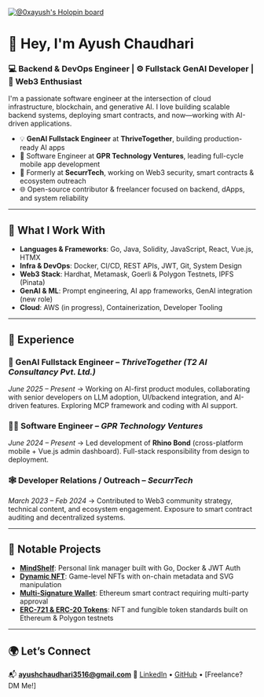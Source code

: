 [![@0xayush's Holopin board](https://holopin.io/api/user/board?user=0xayush)](https://holopin.io/@0xayush)

# 👋 Hey, I'm Ayush Chaudhari

### 💻 Backend & DevOps Engineer | ⚙️ Fullstack GenAI Developer | 🔗 Web3 Enthusiast

I'm a passionate software engineer at the intersection of cloud infrastructure, blockchain, and generative AI. I love building scalable backend systems, deploying smart contracts, and now—working with AI-driven applications.

* 💡 **GenAI Fullstack Engineer** at **ThriveTogether**, building production-ready AI apps
* 🔧 Software Engineer at **GPR Technology Ventures**, leading full-cycle mobile app development
* 🔐 Formerly at **SecurrTech**, working on Web3 security, smart contracts & ecosystem outreach
* 🌐 Open-source contributor & freelancer focused on backend, dApps, and system reliability

---

## 🧠 What I Work With

- **Languages & Frameworks**: Go, Java, Solidity, JavaScript, React, Vue.js, HTMX
- **Infra & DevOps**: Docker, CI/CD, REST APIs, JWT, Git, System Design
- **Web3 Stack**: Hardhat, Metamask, Goerli & Polygon Testnets, IPFS (Pinata)
- **GenAI & ML**: Prompt engineering, AI app frameworks, GenAI integration (new role)
- **Cloud**: AWS (in progress), Containerization, Developer Tooling

---

## 🚀 Experience

### 💼 GenAI Fullstack Engineer – *ThriveTogether (T2 AI Consultancy Pvt. Ltd.)*

*June 2025 – Present*
-> Working on AI-first product modules, collaborating with senior developers on LLM adoption, UI/backend integration, and AI-driven features. Exploring MCP framework and coding with AI support.

### 🧑‍💻 Software Engineer – *GPR Technology Ventures*

*June 2024 – Present*
-> Led development of **Rhino Bond** (cross-platform mobile + Vue.js admin dashboard). Full-stack responsibility from design to deployment.

### 🕸️ Developer Relations / Outreach – *SecurrTech*

*March 2023 – Feb 2024*
-> Contributed to Web3 community strategy, technical content, and ecosystem engagement. Exposure to smart contract auditing and decentralized systems.

---

## 🧩 Notable Projects

* [**MindShelf**](https://github.com/ayush-3516/MindShelf): Personal link manager built with Go, Docker & JWT Auth
* [**Dynamic NFT**](https://github.com/ayush-3516/dynamic-NFT-with-onChain-metadata): Game-level NFTs with on-chain metadata and SVG manipulation
* [**Multi-Signature Wallet**](https://github.com/ayush-3516/multi-signature-wallet): Ethereum smart contract requiring multi-party approval
* [**ERC-721 & ERC-20 Tokens**](https://github.com/ayush-3516/Making-ERC-721-NFT): NFT and fungible token standards built on Ethereum & Polygon testnets

---

## 🌍 Let’s Connect

📬 **[ayushchaudhari3516@gmail.com](mailto:ayushchaudhari3516@gmail.com)**
🔗 [LinkedIn](https://www.linkedin.com/in/ayushchaudhari) • [GitHub](https://github.com/ayush-3516) • \[Freelance? DM Me!]
